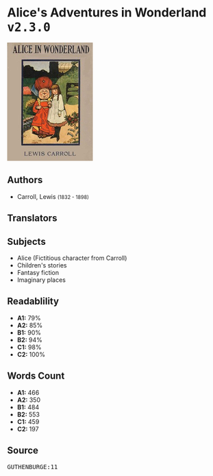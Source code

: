 # Alice's Adventures in Wonderland <kbd>v2.3.0</kbd>

![](./cover.medium.jpg "")

## Authors


 - Carroll, Lewis <small>(1832 - 1898)</small>

## Translators



## Subjects


 - Alice (Fictitious character from Carroll)
 - Children's stories
 - Fantasy fiction
 - Imaginary places

## Readablility


 - **A1:** 79%
 - **A2:** 85%
 - **B1:** 90%
 - **B2:** 94%
 - **C1:** 98%
 - **C2:** 100%

## Words Count


 - **A1:** 466
 - **A2:** 350
 - **B1:** 484
 - **B2:** 553
 - **C1:** 459
 - **C2:** 197

## Source


<kbd>GUTHENBURGE:11</kbd>
